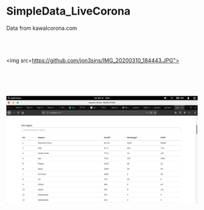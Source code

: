 # SimpleData_LiveCorona
Data from kawalcorona.com
<br><br><br><br><br>
<img src=https://github.com/jon3sjns/IMG_20200310_184443.JPG"><br><br><br><br><br><br>
<img src="Screenshot from 2020-03-10 18-34-42.png">
